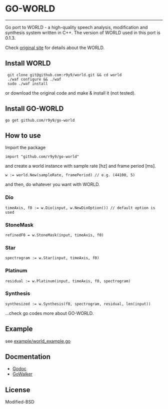 # GO-WORLD
-------------

Go port to WORLD - a high-quality speech analysis, modification and synthesis system written in C++. The version of WORLD used in this port is 0.1.3.

Check [original site](http://ml.cs.yamanashi.ac.jp/world/) for details about the WORLD. 

## Install WORLD

     git clone git@github.com:r9y9/world.git && cd world
     ./waf configure && ./waf
     sudo ./waf install

or download the original code and make & install it (not tested).

## Install GO-WORLD

    go get github.com/r9y9/go-world

## How to use

Import the package

    import "github.com/r9y9/go-world"

and create a world instance with sample rate [hz] and frame period [ms].

    w := world.New(sampleRate, framePeriod) // e.g. (44100, 5)

and then, do whatever you want with WORLD.

### Dio

    timeAxis, f0 := w.Dio(input, w.NewDioOption()) // default option is used

### StoneMask

    refinedF0 = w.StoneMask(input, timeAxis, f0)

### Star

    spectrogram := w.Star(input, timeAxis, f0)

### Platinum

    residual := w.Platinum(input, timeAxis, f0, spectrogram)

### Synthesis

    synthesized := w.Synthesis(f0, spectrogram, residual, len(input))

...check go codes more about GO-WORLD.

## Example

see [example/world_example.go](example/world_example.go)

## Docmentation

- [Godoc](http://godoc.org/github.com/r9y9/go-world)
- [GoWalker](https://gowalker.org/github.com/r9y9/go-world)

## License

Modified-BSD